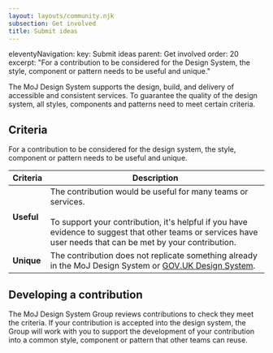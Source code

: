 ```yaml
---
layout: layouts/community.njk
subsection: Get involved
title: Submit ideas
---
```

eleventyNavigation:
  key: Submit ideas
  parent: Get involved
  order: 20
  excerpt: "For a contribution to be considered for the Design System, the style, component or pattern needs to be useful and unique."


The MoJ Design System supports the design, build, and delivery of accessible and consistent services. To guarantee the quality of the design system, all styles, components and patterns need to meet certain criteria.

## Criteria

For a contribution to be considered for the design system, the style, component or pattern needs to be useful and unique.

| Criteria  | Description |
| --------- | ----------- |
| **Useful** | The contribution would be useful for many teams or services.<br><br>To support your contribution, it's helpful if you have evidence to suggest that other teams or services have user needs that can be met by your contribution. |
| **Unique** | The contribution does not replicate something already in the MoJ Design System or [GOV.UK Design System](https://design-system.service.gov.uk/). |

## Developing a contribution

The MoJ Design System Group reviews contributions to check they meet the criteria. If your contribution is accepted into the design system, the Group will work with you to support the development of your contribution into a common style, component or pattern that other teams can reuse.
